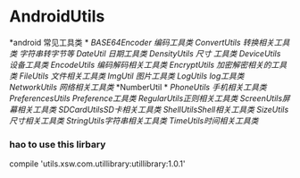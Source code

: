 # AndroidUtils
*android 常见工具类 *
*BASE64Encoder   编码工具类*
*ConvertUtils  转换相关工具类  字符串转字节等*
*DateUtil  日期工具类*
*DensityUtils 尺寸 工具类*
*DeviceUtils  设备工具类*
*EncodeUtils  编码解码相关工具类*
*EncryptUtils 加密解密相关的工具类*
*FileUtils 文件相关工具类*
*ImgUtil 图片工具类*
*LogUtils log工具类*
*NetworkUtils 网络相关工具类*
*NumberUtil *
*PhoneUtils 手机相关工具类*
*PreferencesUtils Preference工具类*
*RegularUtils正则相关工具类*
*ScreenUtils屏幕相关工具类*
*SDCardUtilsSD卡相关工具类*
*ShellUtilsShell相关工具类*
*SizeUtils尺寸相关工具类*
*StringUtils字符串相关工具类*
*TimeUtils时间相关工具类*

### hao to  use  this lirbary

compile 'utils.xsw.com.utillibrary:utillibrary:1.0.1'
